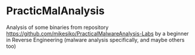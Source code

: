 # PracticMalAnalysis
Analysis of some binaries from repository https://github.com/mikesiko/PracticalMalwareAnalysis-Labs by a beginner in Reverse Engineering (malware analysis specifically, and maybe others too)



